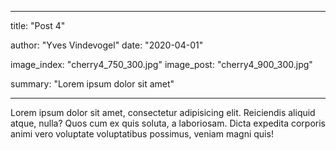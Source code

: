 ---

title: "Post 4"

author: "Yves Vindevogel"
date: "2020-04-01"

image_index: "cherry4_750_300.jpg"
image_post: "cherry4_900_300.jpg"

summary: "Lorem ipsum dolor sit amet"

----------

Lorem ipsum dolor sit amet, consectetur adipisicing elit. Reiciendis aliquid
                      atque, nulla? Quos cum ex quis soluta, a laboriosam. Dicta expedita corporis animi vero
                      voluptate voluptatibus possimus, veniam magni quis!




